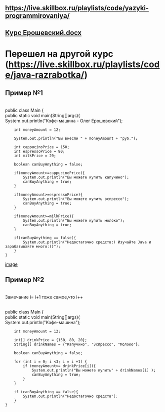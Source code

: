 ## https://live.skillbox.ru/playlists/code/yazyki-programmirovaniya/
## [Курс Ерошевский.docx](https://github.com/Eroshevskiy/eroshevskiy205/files/7940296/default.docx)

# Перешел на другой курс (https://live.skillbox.ru/playlists/code/java-razrabotka/)

## Пример №1
<br/>public class Main {
   <br/> public static void main(String[]args){
       <br/> System.out.println("Кофе-машина - Олег Ерошевский");

        int moneyAmount = 12;

        System.out.println("Вы внесли " + moneyAmount + "руб.");

        int cappucinoPrice = 150;
        int espressoPrice = 80;
        int milkPrice = 20;

        boolean canBuyAnything = false;

        if(moneyAmount>=cappucinoPrice){
            System.out.println("Вы можете купить капучино");
            canBuyAnything = true;
        }

        if(moneyAmount>=espressoPrice){
            System.out.println("Вы можете купить эспрессо");
            canBuyAnything = true;
        }

        if(moneyAmount>=milkPrice){
            System.out.println("Вы можете купить молоко");
            canBuyAnything = true;
        }

        if(canBuyAnything == false){
            System.out.println("Недостаточно средств:( Изучайте Java и зарабатывайте много:))");
        }
    }
[image](https://user-images.githubusercontent.com/97594146/154117138-12bd9dd3-9a40-43bf-86ea-dd9f65b80144.png)

## Пример №2 

<br/>Замечание i= i+1 тоже самое,что i++


<br/>public class Main {
    <br/>public static void main(String[]args){
       <br/> System.out.println("Кофе-машина");

        int moneyAmount = 12;

        int[] drinkPrice = {150, 80, 20};
        String[] drinkNames = {"Капучино", "Эспрессо", "Молоко"};

        boolean canBuyAnything = false;

        for (int i = 0; i <3; i = i +1) {
            if (moneyAmount>= drinkPrice[i]){
                System.out.println("Вы можете купить" + drinkNames[i] );
                canBuyAnything = true;
            }
        }

        if (canBuyAnything == false){
            System.out.println("Недостаточно средств");
        }
    }




